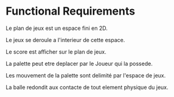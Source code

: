 # Functional Requirements

Le plan de jeux est un espace fini en 2D.

Le jeux se deroule a l'interieur de cette espace.

Le score est afficher sur le plan de jeux.

La palette peut etre deplacer par le Joueur qui la possede.

Les mouvement de la palette sont delimité par l'espace de jeux.

La balle redondit aux contacte de tout element physique du jeux.
